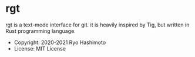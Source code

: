 # rgt

rgt is a text-mode interface for git. it is heavily inspired by Tig, but written in Rust programming language.

* Copyright: 2020-2021 Ryo Hashimoto
* License: MIT License

